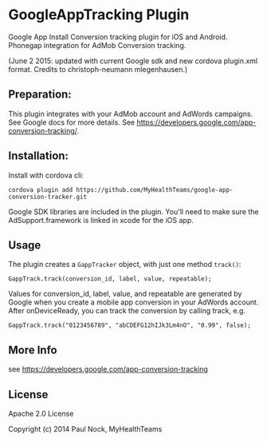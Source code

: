 # GoogleAppTracking Plugin

Google App Install Conversion tracking plugin for iOS and Android. Phonegap integration for AdMob Conversion tracking.

(June 2 2015: updated with current Google sdk and new cordova plugin.xml format. Credits to christoph-neumann mlegenhausen.)

## Preparation:

This plugin integrates with your AdMob account and AdWords campaigns.  See Google docs for more details.
See https://developers.google.com/app-conversion-tracking/.

## Installation:

Install with cordova cli:

    cordova plugin add https://github.com/MyHealthTeams/google-app-conversion-tracker.git

Google SDK libraries are included in the plugin. You'll need to make sure the AdSupport.framework is linked in xcode for the iOS app.

## Usage

The plugin creates a `GappTracker` object, with just one method `track()`:

    GappTrack.track(conversion_id, label, value, repeatable);

Values for conversion_id, label, value, and repeatable are generated by Google when you
create a mobile app conversion in your AdWords account.  After onDeviceReady, you can track the
conversion by calling track, e.g.

    GappTrack.track("0123456789", "abCDEFG12hIJk3Lm4nO", "0.99", false);

## More Info

see https://developers.google.com/app-conversion-tracking

## License ##

Apache 2.0 License

Copyright (c) 2014 Paul Nock, MyHealthTeams
